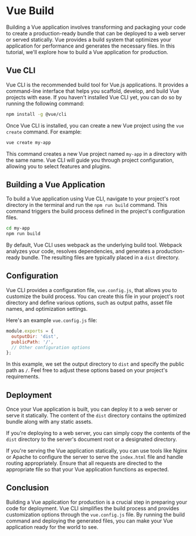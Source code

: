 # Vue Build

Building a Vue application involves transforming and packaging your code to create a production-ready bundle that can be deployed to a web server or served statically. Vue provides a build system that optimizes your application for performance and generates the necessary files. In this tutorial, we'll explore how to build a Vue application for production.

## Vue CLI

Vue CLI is the recommended build tool for Vue.js applications. It provides a command-line interface that helps you scaffold, develop, and build Vue projects with ease. If you haven't installed Vue CLI yet, you can do so by running the following command:

```bash
npm install -g @vue/cli
```

Once Vue CLI is installed, you can create a new Vue project using the `vue create` command. For example:

```bash
vue create my-app
```

This command creates a new Vue project named `my-app` in a directory with the same name. Vue CLI will guide you through project configuration, allowing you to select features and plugins.

## Building a Vue Application

To build a Vue application using Vue CLI, navigate to your project's root directory in the terminal and run the `npm run build` command. This command triggers the build process defined in the project's configuration files.

```bash
cd my-app
npm run build
```

By default, Vue CLI uses webpack as the underlying build tool. Webpack analyzes your code, resolves dependencies, and generates a production-ready bundle. The resulting files are typically placed in a `dist` directory.

## Configuration

Vue CLI provides a configuration file, `vue.config.js`, that allows you to customize the build process. You can create this file in your project's root directory and define various options, such as output paths, asset file names, and optimization settings.

Here's an example `vue.config.js` file:

```javascript
module.exports = {
  outputDir: 'dist',
  publicPath: '/',
  // Other configuration options
};
```

In this example, we set the output directory to `dist` and specify the public path as `/`. Feel free to adjust these options based on your project's requirements.

## Deployment

Once your Vue application is built, you can deploy it to a web server or serve it statically. The content of the `dist` directory contains the optimized bundle along with any static assets.

If you're deploying to a web server, you can simply copy the contents of the `dist` directory to the server's document root or a designated directory.

If you're serving the Vue application statically, you can use tools like Nginx or Apache to configure the server to serve the `index.html` file and handle routing appropriately. Ensure that all requests are directed to the appropriate file so that your Vue application functions as expected.

## Conclusion

Building a Vue application for production is a crucial step in preparing your code for deployment. Vue CLI simplifies the build process and provides customization options through the `vue.config.js` file. By running the build command and deploying the generated files, you can make your Vue application ready for the world to see.
